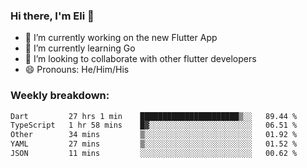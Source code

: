 ### Hi there, I'm Eli 👋
- 🔭 I’m currently working on the new Flutter App
- 🌱 I’m currently learning Go
- 🦄 I’m looking to collaborate with other flutter developers
- 😄 Pronouns: He/Him/His

### Weekly breakdown:
<!--START_SECTION:waka-->

```txt
Dart         27 hrs 1 min    ██████████████████████▒░░   89.44 %
TypeScript   1 hr 58 mins    █▓░░░░░░░░░░░░░░░░░░░░░░░   06.51 %
Other        34 mins         ▒░░░░░░░░░░░░░░░░░░░░░░░░   01.92 %
YAML         27 mins         ▒░░░░░░░░░░░░░░░░░░░░░░░░   01.52 %
JSON         11 mins         ░░░░░░░░░░░░░░░░░░░░░░░░░   00.62 %
```

<!--END_SECTION:waka-->
